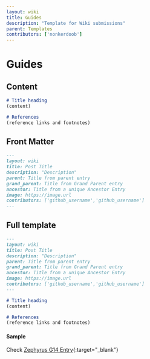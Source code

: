 ```yaml
---
layout: wiki
title: Guides
description: "Template for Wiki submissions"
parent: Templates
contributors: ['nonkerdoob'] 
---
```

# Guides

## Content

```markdown
# Title heading
(content)

# References
(reference links and footnotes)
```

## Front Matter

```markdown
---
layout: wiki
title: Post Title
description: "Description"
parent: Title from parent entry
grand_parent: Title from Grand Parent entry
ancestor: Title from a unique Ancestor Entry
image: https://image.url
contributors: ['github_username','github_username'] 
---
```

## Full template

```markdown
---
layout: wiki
title: Post Title
description: "Description"
parent: Title from parent entry
grand_parent: Title from Grand Parent entry
ancestor: Title from a unique Ancestor Entry
image: https://image.url
contributors: ['github_username','github_username'] 
---

# Title heading
(content)

# References
(reference links and footnotes)
```

#### Sample
Check [Zephyrus G14 Entry](https://github.com/laptopwiki/laptopwiki.github.io/blob/main/_laptops/asus/zephyrus-g14/2020.md?plain=1){:target="_blank"}

